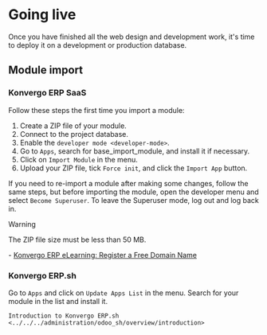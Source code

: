 # Going live

Once you have finished all the web design and development work, it's
time to deploy it on a development or production database.

## Module import

### Konvergo ERP SaaS

Follow these steps the first time you import a module:

1.  Create a ZIP file of your module.
2.  Connect to the project database.
3.  Enable the `developer mode <developer-mode>`.
4.  Go to `Apps`, search for
    <span class="title-ref">base_import_module</span>, and install it if
    necessary.
5.  Click on `Import Module` in the menu.
6.  Upload your ZIP file, tick `Force init`, and click the `Import App`
    button.

If you need to re-import a module after making some changes, follow the
same steps, but before importing the module, open the developer menu and
select `Become Superuser`. To leave the Superuser mode, log out and log
back in.

> [!WARNING]
> The ZIP file size must be less than 50 MB.

<div class="seealso">

\- [Konvergo ERP eLearning: Register a Free Domain
Name](https://www.odoo.com/slides/slide/register-a-free-domain-name-1663)

</div>

### Konvergo ERP.sh

Go to `Apps` and click on `Update Apps List` in the menu. Search for
your module in the list and install it.

<div class="seealso">

`Introduction to Konvergo ERP.sh <../../../administration/odoo_sh/overview/introduction>`

</div>
